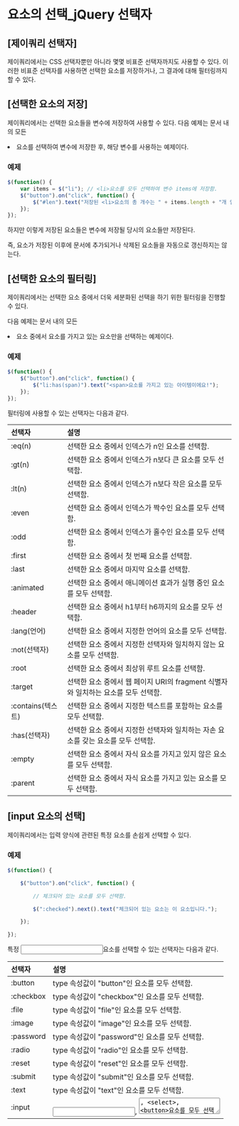 # 요소의 선택_jQuery 선택자

## [제이쿼리 선택자]
  제이쿼리에서는 CSS 선택자뿐만 아니라 몇몇 비표준 선택자까지도 사용할 수 있다.
이러한 비표준 선택자를 사용하면 선택한 요소를 저장하거나, 그 결과에 대해 필터링까지 할 수 있다.

## [선택한 요소의 저장]
  제이쿼리에서는 선택한 요소들을 변수에 저장하여 사용할 수 있다.
다음 예제는 문서 내의 모든 <li>요소를 선택하여 변수에 저장한 후, 해당 변수를 사용하는 예제이다.

### 예제
~~~javascript
$(function() {
    var items = $("li"); // <li>요소를 모두 선택하여 변수 items에 저장함.
    $("button").on("click", function() {
        $("#len").text("저장된 <li>요소의 총 개수는 " + items.length + "개 입니다.");
    });
});
~~~

하지만 이렇게 저장된 요소들은 변수에 저장될 당시의 요소들만 저장된다.

즉, 요소가 저장된 이후에 문서에 추가되거나 삭제된 요소들을 자동으로 갱신하지는 않는다.


## [선택한 요소의 필터링]
  제이쿼리에서는 선택한 요소 중에서 더욱 세분화된 선택을 하기 위한 필터링을 진행할 수 있다.

다음 예제는 문서 내의 모든 <li>요소 중에서 <span>요소를 가지고 있는 요소만을 선택하는 예제이다.

### 예제
~~~javascript
$(function() {
    $("button").on("click", function() {
        $("li:has(span)").text("<span>요소를 가지고 있는 아이템이에요!");
    });
});
~~~

필터링에 사용할 수 있는 선택자는 다음과 같다.

|선택자|설명|
|:-----|:-----|
|:eq(n)	| 선택한 요소 중에서 인덱스가 n인 요소를 선택함.|
|:gt(n)	| 선택한 요소 중에서 인덱스가 n보다 큰 요소를 모두 선택함.|
|:lt(n)	| 선택한 요소 중에서 인덱스가 n보다 작은 요소를 모두 선택함.|
|:even	| 선택한 요소 중에서 인덱스가 짝수인 요소를 모두 선택함.|
|:odd	| 선택한 요소 중에서 인덱스가 홀수인 요소를 모두 선택함.|
|:first	| 선택한 요소 중에서 첫 번째 요소를 선택함.|
|:last	| 선택한 요소 중에서 마지막 요소를 선택함.|
|:animated	| 선택한 요소 중에서 애니메이션 효과가 실행 중인 요소를 모두 선택함.|
|:header	| 선택한 요소 중에서 h1부터 h6까지의 요소를 모두 선택함.|
|:lang(언어)	| 선택한 요소 중에서 지정한 언어의 요소를 모두 선택함.|
|:not(선택자)	| 선택한 요소 중에서 지정한 선택자와 일치하지 않는 요소를 모두 선택함.|
|:root	| 선택한 요소 중에서 최상위 루트 요소를 선택함.|
|:target	| 선택한 요소 중에서 웹 페이지 URI의 fragment 식별자와 일치하는 요소를 모두 선택함.|
|:contains(텍스트)	| 선택한 요소 중에서 지정한 텍스트를 포함하는 요소를 모두 선택함.|
|:has(선택자)	| 선택한 요소 중에서 지정한 선택자와 일치하는 자손 요소를 갖는 요소를 모두 선택함.|
|:empty	| 선택한 요소 중에서 자식 요소를 가지고 있지 않은 요소를 모두 선택함.|
|:parent	| 선택한 요소 중에서 자식 요소를 가지고 있는 요소를 모두 선택함.|


## [input 요소의 선택]
  제이쿼리에서는 입력 양식에 관련된 특정 요소를 손쉽게 선택할 수 있다.

### 예제
~~~javascript
$(function() {

    $("button").on("click", function() {

        // 체크되어 있는 요소를 모두 선택함.

        $(":checked").next().text("체크되어 있는 요소는 이 요소입니다.");

    });

});
~~~

특정 <input>요소를 선택할 수 있는 선택자는 다음과 같다.

|선택자|설명|
|:-----|:-----|
|:button	| type 속성값이 "button"인 요소를 모두 선택함.|
|:checkbox	| type 속성값이 "checkbox"인 요소를 모두 선택함.|
|:file	| type 속성값이 "file"인 요소를 모두 선택함.|
|:image	| type 속성값이 "image"인 요소를 모두 선택함.|
|:password	| type 속성값이 "password"인 요소를 모두 선택함.|
|:radio	| type 속성값이 "radio"인 요소를 모두 선택함.|
|:reset	| type 속성값이 "reset"인 요소를 모두 선택함.|
|:submit	| type 속성값이 "submit"인 요소를 모두 선택함.|
|:text	| type 속성값이 "text"인 요소를 모두 선택함.|
|:input	| <input>, <textarea>, <select>, <button>요소를 모두 선택함.|
|:checked	| type 속성값이 "checkbox" 또는 "radio"인 요소 중에서 체크되어 있는 요소를 모두 선택함.|
|:selected	| <option>요소 중에서 선택된 요소를 모두 선택함.|
|:focus	| 현재 포커스가 가지고 있는 요소를 선택함.|
|:disabled	| 비활성화되어있는 요소를 모두 선택함.|
|:enabled	| 활성화되어있는 요소를 모두 선택함.|





##### 참고 : http://tcpschool.com
